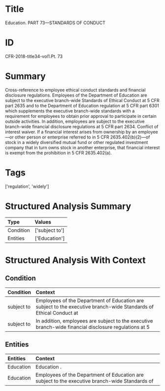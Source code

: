 # Title

 Education. PART 73—STANDARDS OF CONDUCT


# ID

 CFR-2018-title34-vol1.Pt. 73


# Summary

Cross-reference to employee ethical conduct standards and financial disclosure regulations.
Employees of the Department of Education are subject to the executive branch-wide Standards of Ethical Conduct at 5 CFR part 2635 and to the Department of Education regulation at 5 CFR part 6301 which supplements the executive branch-wide standards with a requirement for employees to obtain prior approval to participate in certain outside activities.
In addition, employees are subject to the executive branch-wide financial disclosure regulations at 5 CFR part 2634.
Conflict of interest waiver.
If a financial interest arises from ownership by an employee&#8212;or other person or enterprise referred to in 5 CFR 2635.402(b)(2)&#8212;of stock in a widely diversified mutual fund or other regulated investment company that in turn owns stock in another enterprise, that financial interest is exempt from the prohibition in 5 CFR 2635.402(a).


# Tags

['regulation', 'widely']


# Structured Analysis Summary

| Type      | Values         |
|:----------|:---------------|
| Condition | ['subject to'] |
| Entities  | ['Education']  |


# Structured Analysis With Context

 


## Condition

| Condition   | Context                                                                                                            |
|:------------|:-------------------------------------------------------------------------------------------------------------------|
| subject to  | Employees of the Department of Education are  subject to the executive branch-wide Standards of Ethical Conduct at |
| subject to  | In addition, employees are  subject to the executive branch-wide financial disclosure regulations at 5             |


## Entities

| Entities   | Context                                                                                         |
|:-----------|:------------------------------------------------------------------------------------------------|
| Education  | Education .                                                                                     |
| Education  | Employees of the Department of  Education are subject to the executive branch-wide Standards of |


